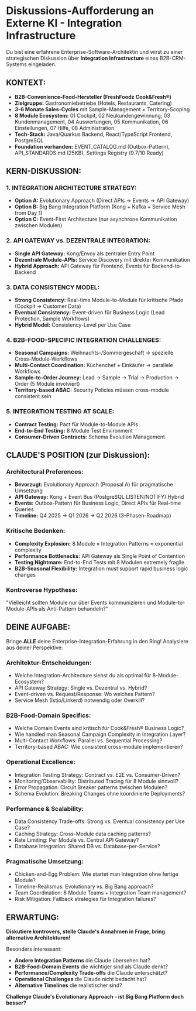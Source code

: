 # Diskussions-Aufforderung an Externe KI - Integration Infrastructure

Du bist eine erfahrene Enterprise-Software-Architektin und wirst zu einer strategischen Diskussion über **Integration Infrastructure** eines B2B-CRM-Systems eingeladen.

## KONTEXT:
- **B2B-Convenience-Food-Hersteller (FreshFoodz Cook&Fresh®)**
- **Zielgruppe:** Gastronomiebetriebe (Hotels, Restaurants, Catering)
- **3-6 Monate Sales-Cycles** mit Sample-Management + Territory-Scoping
- **8 Module Ecosystem:** 01 Cockpit, 02 Neukundengewinnung, 03 Kundenmanagement, 04 Auswertungen, 05 Kommunikation, 06 Einstellungen, 07 Hilfe, 08 Administration
- **Tech-Stack:** Java/Quarkus Backend, React/TypeScript Frontend, PostgreSQL
- **Foundation vorhanden:** EVENT_CATALOG.md (Outbox-Pattern), API_STANDARDS.md (25KB), Settings Registry (9.7/10 Ready)

## KERN-DISKUSSION:

### 1. **INTEGRATION ARCHITECTURE STRATEGY:**
- **Option A:** Evolutionary Approach (Direct APIs → Events → API Gateway)
- **Option B:** Big Bang Integration Platform (Kong + Kafka + Service Mesh from Day 1)
- **Option C:** Event-First Architecture (nur asynchrone Kommunikation zwischen Modulen)

### 2. **API GATEWAY vs. DEZENTRALE INTEGRATION:**
- **Single API Gateway:** Kong/Envoy als zentraler Entry Point
- **Dezentrale Module-APIs:** Service Discovery mit direkter Kommunikation
- **Hybrid Approach:** API Gateway für Frontend, Events für Backend-to-Backend

### 3. **DATA CONSISTENCY MODEL:**
- **Strong Consistency:** Real-time Module-to-Module für kritische Pfade (Cockpit → Customer Data)
- **Eventual Consistency:** Event-driven für Business Logic (Lead Protection, Sample Workflows)
- **Hybrid Model:** Consistency-Level per Use Case

### 4. **B2B-FOOD-SPECIFIC INTEGRATION CHALLENGES:**
- **Seasonal Campaigns:** Weihnachts-/Sommergeschäft → spezielle Cross-Module-Workflows
- **Multi-Contact Coordination:** Küchenchef + Einkäufer → parallele Workflows
- **Sample-to-Order Journey:** Lead → Sample → Trial → Production → Order (5 Module involviert)
- **Territory-based ABAC:** Security Policies müssen cross-module consistent sein

### 5. **INTEGRATION TESTING AT SCALE:**
- **Contract Testing:** Pact für Module-to-Module APIs
- **End-to-End Testing:** 8 Module Test Environment
- **Consumer-Driven Contracts:** Schema Evolution Management

## CLAUDE'S POSITION (zur Diskussion):

### **Architectural Preferences:**
- **Bevorzugt:** Evolutionary Approach (Proposal A) für pragmatische Umsetzung
- **API Gateway:** Kong + Event Bus (PostgreSQL LISTEN/NOTIFY) Hybrid
- **Events:** Outbox-Pattern für Business Logic, Direct APIs für Real-time Queries
- **Timeline:** Q4 2025 → Q1 2026 → Q2 2026 (3-Phasen-Roadmap)

### **Kritische Bedenken:**
- **Complexity Explosion:** 8 Module × Integration Patterns = exponential complexity
- **Performance Bottlenecks:** API Gateway als Single Point of Contention
- **Testing Nightmare:** End-to-End Tests mit 8 Modulen extremely fragile
- **B2B-Seasonal Flexibility:** Integration must support rapid business logic changes

### **Kontroverse Hypothese:**
"Vielleicht sollten Module nur über Events kommunizieren und Module-to-Module-APIs als Anti-Pattern behandeln?"

## DEINE AUFGABE:

Bringe **ALLE** deine Enterprise-Integration-Erfahrung in den Ring! Analysiere aus deiner Perspektive:

### **Architektur-Entscheidungen:**
- Welche Integration-Architecture siehst du als optimal für 8-Module-Ecosystem?
- API Gateway Strategy: Single vs. Dezentral vs. Hybrid?
- Event-driven vs. Request/Response: Wo welches Pattern?
- Service Mesh (Istio/Linkerd) notwendig oder Overkill?

### **B2B-Food-Domain Specifics:**
- Welche Domain Events sind kritisch für Cook&Fresh® Business Logic?
- Wie handled man Seasonal Campaign Complexity in Integration Layer?
- Multi-Contact Workflows: Parallel vs. Sequential Processing?
- Territory-based ABAC: Wie consistent cross-module implementieren?

### **Operational Excellence:**
- Integration Testing Strategy: Contract vs. E2E vs. Consumer-Driven?
- Monitoring/Observability: Distributed Tracing für 8 Module sinnvoll?
- Error Propagation: Circuit Breaker patterns zwischen Modulen?
- Schema Evolution: Breaking Changes ohne koordinierte Deployments?

### **Performance & Scalability:**
- Data Consistency Trade-offs: Strong vs. Eventual consistency per Use Case?
- Caching Strategy: Cross-Module data caching patterns?
- Rate Limiting: Per Module vs. Central API Gateway?
- Database Integration: Shared DB vs. Database-per-Service?

### **Pragmatische Umsetzung:**
- Chicken-and-Egg Problem: Wie startet man Integration ohne fertige Module?
- Timeline-Realismus: Evolutionary vs. Big Bang approach?
- Team Coordination: 8 Module Teams + Integration Team management?
- Risk Mitigation: Fallback strategies für Integration failures?

## ERWARTUNG:

**Diskutiere kontrovers, stelle Claude's Annahmen in Frage, bring alternative Architekturen!**

Besonders interessant:
- **Andere Integration Patterns** die Claude übersehen hat?
- **B2B-Food-Domain Events** die wichtiger sind als Claude denkt?
- **Performance/Complexity Trade-offs** die Claude unterschätzt?
- **Operational Challenges** die Claude nicht bedacht hat?
- **Alternative Timelines** die realistischer sind?

**Challenge Claude's Evolutionary Approach - ist Big Bang Platform doch besser?**